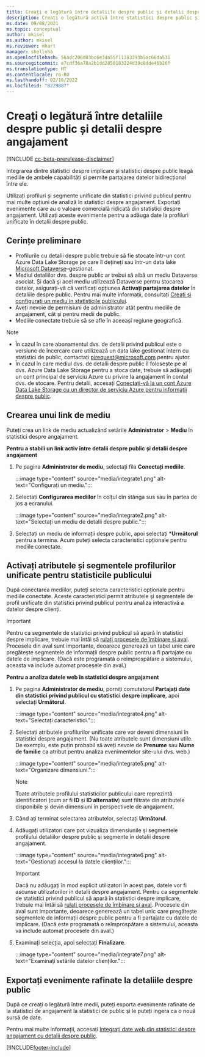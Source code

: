 ```yaml
---
title: Creați o legătură între detaliile despre public și detalii despre angajament
description: Creați o legătură activă între statistici despre public și statistici despre angajament pentru a permite partajarea bidirecțională a datelor.
ms.date: 09/08/2021
ms.topic: conceptual
author: mkisel
ms.author: mkisel
ms.reviewer: mhart
manager: shellyha
ms.openlocfilehash: 56adc206d83bc6e34a55f11383393b5ac66da531
ms.sourcegitcommit: e7cdf36a78a2b1dd2850183224d39c8dde46b26f
ms.translationtype: HT
ms.contentlocale: ro-RO
ms.lasthandoff: 02/16/2022
ms.locfileid: "8229887"
---
```

# <a name="create-a-link-between-audience-insights-and-engagement-insights"></a>Creați o legătură între detaliile despre public și detalii despre angajament

[!INCLUDE [cc-beta-prerelease-disclaimer](includes/cc-beta-prerelease-disclaimer.md)]

Integrarea dintre statistici despre implicare și statistici despre public leagă mediile de ambele capabilități și permite partajarea datelor bidirecțional între ele.

Utilizați profiluri și segmente unificate din statistici privind publicul pentru mai multe opțiuni de analiză în statistici despre angajament. Exportați evenimente care au o valoare comercială ridicată din statistici despre angajament. Utilizați aceste evenimente pentru a adăuga date la profiluri unificate în detalii despre public.

## <a name="prerequisites"></a>Cerințe preliminare

- Profilurile cu detalii despre public trebuie să fie stocate într-un cont Azure Data Lake Storage pe care îl dețineți sau într-un data lake [Microsoft Dataverse](/powerapps/maker/data-platform/data-platform-intro)&ndash;gestionat. 
- Mediul detaliilor dvs. despre public ar trebui să aibă un mediu Dataverse asociat. Și dacă și acel mediu utilizează Dataverse pentru stocarea datelor, asigurați-vă că verificați opțiunea **Activați partajarea datelor** în detaliile despre public. Pentru mai multe informații, consultați [Creați și configurați un mediu în statisticile publicului](../audience-insights/create-environment.md).
- Aveți nevoie de permisiuni de administrator atât pentru mediile de angajament, cât și pentru medii de public.
- Mediile conectate trebuie să se afle în aceeași regiune geografică.

> [!NOTE]
> - În cazul în care abonamentul dvs. de detalii privind publicul este o versiune de încercare care utilizează un data lake gestionat intern cu statistici de public, contactați [pirequest@microsoft.com](mailto:pirequest@microsoft.com) pentru ajutor. 
> - În cazul în care mediul dvs. de detalii despre public îl folosește pe al dvs. Azure Data Lake Storage pentru a stoca date, trebuie să adăugați un cont principal de serviciu Azure cu privire la angajament în contul dvs. de stocare. Pentru detalii, accesați [Conectați-vă la un cont Azure Data Lake Storage cu un director de serviciu Azure pentru informații despre public](../audience-insights/connect-service-principal.md). 


## <a name="create-an-environment-link"></a>Crearea unui link de mediu

Puteți crea un link de mediu actualizând setările **Administrator** > **Mediu** în statistici despre angajament.

**Pentru a stabili un link activ între detalii despre public și detalii despre angajament**

1. Pe pagina **Administrator de mediu**, selectați fila **Conectați mediile**.

    :::image type="content" source="media/integrate1.png" alt-text="Configurați un mediu.":::

1. Selectați **Configurarea mediilor** în colțul din stânga sus sau în partea de jos a ecranului.

     :::image type="content" source="media/integrate2.png" alt-text="Selectați un mediu de detalii despre public.":::

1. Selectați un mediu de informații despre public, apoi selectați ***Următorul** pentru a termina. Acum puteți selecta caracteristici opționale pentru mediile conectate.
 
## <a name="enable-audience-insights-unified-profiles-attributes-and-segments"></a>Activați atributele și segmentele profilurilor unificate pentru statisticile publicului

După conectarea mediilor, puteți selecta caracteristici opționale pentru mediile conectate. Aceste caracteristici permit atributele și segmentele de profil unificate din statistici privind publicul pentru analiza interactivă a datelor despre clienți.

> [!IMPORTANT]
> Pentru ca segmentele de statistici privind publicul să apară în statistici despre implicare, trebuie mai întâi să [rulați procesele de îmbinare și aval](../audience-insights/merge-entities.md). Procesele din aval sunt importante, deoarece generează un tabel unic care pregătește segmentele de informații despre public pentru a fi partajate cu datele de implicare. (Dacă este programată o reîmprospătare a sistemului, aceasta va include automat procesele din aval.)

**Pentru a analiza datele web în statistici despre angajament**

1. Pe pagina **Administrator de mediu**, porniți comutatorul **Partajați date din statistici privind publicul cu statistici despre implicare**, apoi selectați **Următorul**.

    :::image type="content" source="media/integrate4.png" alt-text="Selectați caracteristici.":::

1. Selectați atributele profilurilor unificate care vor deveni dimensiuni în statistici despre angajament. (Nu toate atributele sunt dimensiuni utile. De exemplu, este puțin probabil să aveți nevoie de **Prenume** sau **Nume de familie** ca atribut pentru analiza evenimentelor site-ului dvs. web.)

    :::image type="content" source="media/integrate5.png" alt-text="Organizare dimensiuni.":::

   >[!NOTE]
   > Toate atributele profilului statisticilor publicului care reprezintă identificatori (cum ar fi **ID** și **ID alternativ**) sunt filtrate din atributele disponibile și devin dimensiuni în perspectivele de angajament.

1. Când ați terminat selectarea atributelor, selectați **Următorul**.
1. Adăugați utilizatori care pot vizualiza dimensiunile și segmentele profilului detaliilor despre public și segmente în detalii despre angajament.

    :::image type="content" source="media/integrate6.png" alt-text="Gestionați accesul la datele clienților.":::

   > [!IMPORTANT]
   > Dacă nu adăugați în mod explicit utilizatori în acest pas, datele vor fi ascunse utilizatorilor în detalii despre angajament.
   > Pentru ca segmentele de statistici privind publicul să apară în statistici despre implicare, trebuie mai întâi să [rulați procesele de îmbinare și aval](../audience-insights/merge-entities.md). Procesele din aval sunt importante, deoarece generează un tabel unic care pregătește segmentele de informații despre public pentru a fi partajate cu datele de implicare. (Dacă este programată o reîmprospătare a sistemului, aceasta va include automat procesele din aval.)

1. Examinați selecția, apoi selectați **Finalizare**.

    :::image type="content" source="media/integrate7.png" alt-text="Examinați setările datelor clienților.":::

## <a name="export-refined-events-to-audience-insights"></a>Exportați evenimente rafinate la detaliile despre public

După ce creați o legătură între medii, puteți exporta evenimente rafinate de la statistici de angajament la statistici de public și le puteți ingera ca o nouă sursă de date. 

Pentru mai multe informații, accesați [Integrați date web din statistici despre angajament cu detalii despre public](../audience-insights/integrate-engagement-insights.md).

<!--
## Share engagement insights refined events with audience insights

After you create a link between environments, a new option becomes available for you to share [refined events](refined-events.md) with audience insights.

Consider the following when creating refined events for audience insights: 

- Provide a meaningful name for the refined event. It will be used as an activity name in audience insights.
- Select at least the following properties to create an activity in audience insights: 
    - Signal.Action.Name indicates the activity details.
    - Signal.User.Id maps with the customer ID.
    - Signal.View.Uri is a web address as a basis for segments or measures.
    - Signal.Export.Id is a primary key for events.
    - Signal.Timestamp determines the date and time for the activity.

To share refined events:

1. From the engagement insights menu, select **Data** and then select the **Events** tab.
2. On the **Action** menu, select **Share as activity**.

    :::image type="content" source="media/integrate8.png" alt-text="Data shared events settings.":::

3. You can view and stop actively shared events on the **Export and Sharing** tab.
4. -- per Michael K, we need a mock here (Mukesh needs to update to reflect what happens in AUI once a user shares a refined event (i.e. no longer AUI, data wrangler needs to go discover data in the storage, the shared event is available as a DS and entity, correct?)

### Attach refined events shared as activities to unified profiles in audience insights

You can bring customer web activity data from engagement insights into audience insights. In addition to transactional, demographic, or behavioral data, you can view activities on the web in unified customer profiles. You can then use these profiles to get insights such as segments, measures, and predictions for audience activation.

Follow the steps in [data unification](../audience-insights/data-unification.md) to map, match, and merge website authentication information to unified profiles in audience insights.

You can also share refined events that are now available in audience insights, identified as data sources and entities. 

Next, you can relate event data from engagement insights as unified activities in customer profiles.

### Relate refined event data as an activity of a customer profile

After unifying the data, you can configure the activity for the customer profile. For more information, go to [Customer activities](../audience-insights/activities.md).

:::image type="content" source="media/web-event-activity.png" alt-text="Activities page with expanded Edit activity pane.":::

Next, configure the new activity by using mapping elements: 

- **Primary Key**: Signal.Export.Id, a unique ID that is available for every event record in engagement insights. This property is automatically generated.

- **Timestamp**: Signal.Timestamp in the event property.

- **Event**: Signal.Name, the event name that you want to track.

- **Web address**: Signal.View.Uri that refers to the URI of the page that created the event.

- **Details**: Signal.Action.Name to represent the information to associate with the event. The selected property in this case indicates that the event is for email promotion.

- **Activity type**: In this example, we choose the existing activity type WebLog. This selection is a useful filter option to run prediction models or create segments based on this activity type.

- **Set up relationship**: This important setting ties the activity to existing customer profiles. **Signal.User.Id** is the identifier configured in the SDK to be collected. It relates to the user ID in other data sources that are configured in audience insights. 

This example configures the relationship between Signal.User.Id and RetailCustomers:CustomerRetailId, which is the primary key that was identified in the map step of the data unification process.

After processing the activities, you can review customer records and open a customer card to see activities from engagement insights in the timeline. 

> [!TIP]
> To find a customer ID that has an engagement insights activity, go to **Entities** and preview the data for the UnifiedActivity entity. **ActivityTypeDisplay = WebLog** contains the engagement insights activity configured in the preceding example. Copy the customer ID for one of those records and search<!--note from editor: Edit okay? I couldn't quite follow this.-- > for that ID on the **Customers** page.

--> 

[!INCLUDE[footer-include](../includes/footer-banner.md)]
